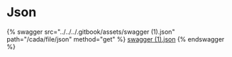 # Json

{% swagger src="../../../.gitbook/assets/swagger (1).json" path="/cada/file/json" method="get" %}
[swagger (1).json](<../../../.gitbook/assets/swagger (1).json>)
{% endswagger %}
